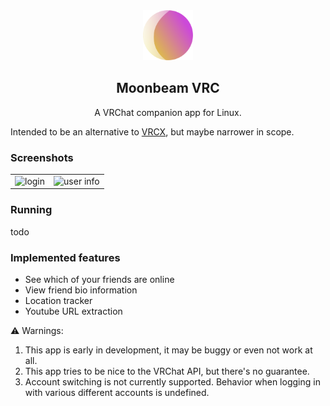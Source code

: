 
<div align="center">
<img src="com.github.taiko2k.moonbeam.svg" alt="Alt text" width="80" height="80"//>
 
## Moonbeam VRC
A VRChat companion app for Linux. 
</div>

Intended to be an alternative to [VRCX](https://github.com/vrcx-team/VRCX), but maybe narrower in scope.

### Screenshots

<table>
  <tr>
    <td align="center"><img src="https://github.com/Taiko2k/Moonbeam/assets/17271572/69cd6e1f-bf20-4cfc-a2c9-4490656438d0" alt="login"></td>
    <td align="center"><img src="https://github.com/Taiko2k/Moonbeam/assets/17271572/351321c2-868c-49cb-a08a-0054c1510643" alt="user info"></td>
  </tr>
</table>

### Running

todo

### Implemented features

 - See which of your friends are online
 - View friend bio information
 - Location tracker
 - Youtube URL extraction

⚠️ Warnings:

 1. This app is early in development, it may be buggy or even not work at all.
 2. This app tries to be nice to the VRChat API, but there's no guarantee.
 3. Account switching is not currently supported. Behavior when logging in with various different accounts is undefined.


